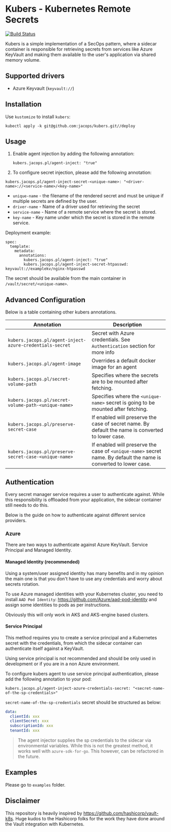 # Kubers - Kubernetes Remote Secrets
[![Build Status](https://cloud.drone.io/api/badges/jacops/kubers/status.svg)](https://cloud.drone.io/jacops/kubers)

Kubers is a simple implementation of a SecOps pattern, where a sidecar container is responsible for retrieving secrets from services like Azure KeyVault and making them available to the user's application via shared memory volume.

## Supported drivers
* Azure Keyvault (`keyvault://`)

## Installation
Use `kustomize` to install `kubers`:
```
kubectl apply -k git@github.com:jacops/kubers.git//deploy
```

## Usage

1. Enable agent injection by adding the following annotation:
   ```
   kubers.jacops.pl/agent-inject: "true"
   ```
2. To configure secret injection, please add the following annotation:

  ```
  kubers.jacops.pl/agent-inject-secret-<unique-name>: "<driver-name>://<service-name>/<key-name>"
  ```
  * `unique-name` - the filename of the rendered secret and must be unique if multiple secrets are defined by the user.
  * `driver-name` - Name of a driver used for retrieving the secret
  * `service-name` - Name of a remote service where the secret is stored.
  * `key-name` - Key name under which the secret is stored in the remote service.

  Deployment example:
  ```
  spec:
    template:
      metadata:
        annotations:
          kubers.jacops.pl/agent-inject: "true"
          kubers.jacops.pl/agent-inject-secret-htpasswd: keyvault://examplekv/nginx-htpasswd
  ```

The secret should be available from the main container in `/vault/secret/<unique-name>`.

## Advanced Configuration

Below is a table containing other kubers annotations.

| Annotation | Description |
|---|---|
| `kubers.jacops.pl/agent-inject-azure-credentials-secret` | Secret with Azure credentials. See `Authentication` section for more info |
| `kubers.jacops.pl/agent-image` | Overrides a default docker image for an agent |
| `kubers.jacops.pl/secret-volume-path` | Specifies where the secrets are to be mounted after fetching. |
| `kubers.jacops.pl/secret-volume-path-<unique-name>` | Specifies where the `<unique-name>` secret is going to be mounted after fetching. |
| `kubers.jacops.pl/preserve-secret-case` | If enabled will preserve the case of secret name. By default the name is converted to lower case. |
| `kubers.jacops.pl/preserve-secret-case-<unique-name>` | If enabled will preserve the case of `<unique-name>` secret name. By default the name is converted to lower case. |


## Authentication

Every secret manager service requires a user to authenticate against. While this responsibility is offloaded from your application, the sidecar container still needs to do this.

Below is the guide on how to authenticate against different service providers.

### Azure
There are two ways to authenticate against Azure KeyVault. Service Principal and Managed Identity.

#### Managed Identity (recommended)
Using a system/user assigned identity has many benefits and in my opinion the main one is that you don't have to use any credentials and worry about secrets rotation.

To use Azure managed identities with your Kubernetes cluster, you need to install `AAD Pod Identity`: https://github.com/Azure/aad-pod-identity and assign some identities to pods as per instructions.

Obviously this will only work in AKS and AKS-engine based clusters.

#### Service Principal
This method requires you to create a service principal and a Kubernetes secret with the credentials, from which the sidecar container can authenticate itself against a KeyVault.

Using service principal is not recommended and should be only used in development or if you are in a non Azure environment.

To configure kubers agent to use service principal authentication, please add the following annotation to your pod:
```
kubers.jacops.pl/agent-inject-azure-credentials-secret: "<secret-name-of-the-sp-credentials>"
```

`secret-name-of-the-sp-credentials` secret should be structured as below:
```yaml
data:
  clientId: xxx
  clientSecret: xxx
  subscriptionId: xxx
  tenantId: xxx
```
> The agent injector supplies the sp credentials to the sidecar via environmental variables.
> While this is not the greatest method, it works well with `azure-sdk-for-go`. This however, can be refactored in the future.

## Examples

Please go to `examples` folder.

## Disclaimer
This repository is heavily inspired by https://github.com/hashicorp/vault-k8s.
Huge kudos to the Hashicorp folks for the work they have done around the Vault integration with Kubernetes.
